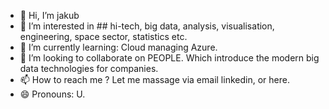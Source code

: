 - 👋 Hi, I’m jakub
- 👀 I’m interested in ## hi-tech, big data, analysis, visualisation, engineering, space sector, statistics etc.
- 🌱 I’m currently learning: Cloud managing Azure.
- 💞️ I’m looking to collaborate on PEOPLE. Which introduce the modern big data technologies for companies.
- 📫 How to reach me ? Let me massage via email linkedin, or here.
- 😄 Pronouns: U.

<!---
ur64n/ur64n is a ✨ special ✨ repository because its `README.md` (this file) appears on your GitHub profile.
You can click the Preview link to take a look at your changes.
--->
